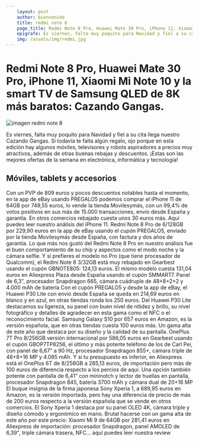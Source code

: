 ```yaml
---
    layout: post
    author: bienvenido
    title: redmi note 8
    page_title: Redmi Note 8 Pro, Huawei Mate 30 Pro, iPhone 11, Xiaomi Mi Note 10 más baratos Cazando Gangas.
    epigrafe: Es viernes, falta muy poquito para Navidad y fiel a su cita llega nuestro Cazando Gangas. Si todavía te falta algún regalo, ojo porque en esta edición hay algunos móviles, televisores y robots aspiradores a precios muy...
    img: /assets/img/redmi.jpg
---
```

# Redmi Note 8 Pro, Huawei Mate 30 Pro, iPhone 11, Xiaomi Mi Note 10 y la smart TV de Samsung QLED de 8K más baratos: Cazando Gangas.

![imagen redmi note 8]({{site.baseurl}}/assets/img/redmi.jpg)

Es viernes, falta muy poquito para Navidad y fiel a su cita llega nuestro Cazando Gangas. Si todavía te falta algún regalo, ojo porque en esta edición hay algunos móviles, televisores y robots aspiradores a precios muy atractivos, además de otras buenas rebajas y descuentos. ¡Estas son las mejores ofertas de la semana en electrónica, informática y tecnología!
## Móviles, tablets y accesorios
Con un PVP de 809 euros y pocos descuentos notables hasta el momento, en la app de eBay usando PREGALO5 podemos comprar el iPhone 11 de 64GB por 749,55 euros, lo vende la tienda Movilesymás, con un 99,4% de votos positivos en sus más de 15.000 transacciones, envío desde España y garantía. En otros comercios rebajado cuesta unos 30 euros más. Aquí puedes leer nuestro análisis del iPhone 11.
Redmi Note 8 Pro de 6/128GB por 229,90 euros en la app de eBay usando el cupón PREGALO5, enviado por la tienda Movilesymás desde España, con factura y dos años de garantía. Lo que más nos gustó del Redmi Note 8 Pro en nuestro análisis fue el buen comportamiento de su chip y aspectos como el modo noche y la cámara selfie. Y si prefieres el modelo no Pro (que tiene procesador de Qualcomm), el Redmi Note 8 3/32GB está muy rebajado en Gearbest usando el cupón GBNOTE805: 124,13 euros. El mismo modelo cuesta 131,04 euros en Aliexpress Plaza desde España usando el cupón SMMART7. Panel de 6,3", procesador Snapdragon 665, cámara cuádruple de 48+8+2+2 y 4.000 mAh de batería
Con el cupón PREGALO5 y desde la app de eBay, el Huawei P30 Lite con envío desde España se queda en 214,69 euros en blanco y en azul, en otras tiendas ronda los 250 euros. Del Huawei P30 Lite destacamos su ligereza, su panel con buen nivel de nitidez y brillo, su nivel fotográfico y detalles de agradecer en esta gama como el NFC o el reconocimiento facial.
Samsung Galaxy S10 por 657 euros en Amazon, es la versión española, que en otras tiendas cuesta 100 euros más. Un gama alta de este año que destaca por su diseño y la calidad de su pantalla.
OnePlus 7T Pro 8/256GB versión internacional por 586,05 euros en Gearbest usando el cupón GBOP7TP8256, el último y más potente teléfono de los de Carl Pei, con panel de 6,67" a 90 Hz, procesador Snapdragon 855+, cámara triple de 48+8+16 MP y 4.085 mAh. Y si tu presupuesto es inferior, en Aliexpress está el OnePlus 6T de 8/256GB a 285,13 euros, de importación pero más de 100 euros de diferencia respecto a los percios de aquí. Una opción también potente con pantalla de 6,41" con mininotch y lector de huellas en pantalla, procesador Snapdragon 845, batería 3700 mAh y cámara dual de 20+16 MP
El buque insignia de la firma japonesa Sony Xperia 1, a 689,95 euros en Amazon, es la versión importada, pero hay una diferencia de precio de más de 200 euros respecto a la versión española que se vende en otros comercios. El Sony Xperia 1 destaca por su panel OLED 4K, cámara triple y diseño cómodo y ergonómico en mano.
Brutal hacerse con un gama alta de este año por este precio: Xiaomi Mi 9 de 64GB por 281,41 euros en Aliexpress de importación: procesador Snapdragon, panel AMOLED de 6,39", triple cámara trasera, NFC... aquí puedes leer nuestra review